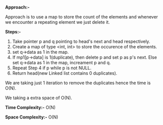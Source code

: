 **Approach:-**

Approach is to use a map to store the count of the elements and whenever we encounter a repeating element we just delete it.

**Steps:-**
1. Take pointer p and q pointing to head's next and head respectively.
2. Create a map of type <int, int> to store the occurence of the elements.
3. set q->data as 1 in the map.
4. If mp1[p->data] is 1(duplicate), then delete p and set p as p's next.
    Else set q->data as 1 in the map,
    increament p and q.
5. Repeat Step 4 if p while p is not NULL.
6. Return head(new Linked list contains 0 duplicates).

We are taking just 1 iteration to remove the duplicates hence the time is O(N).

We taking a extra space of O(N).


**Time Complexity:-** O(N)

**Space Complexity:-** O(N)
